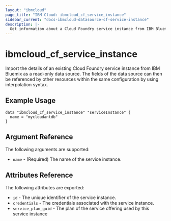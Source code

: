 ```yaml
---
layout: "ibmcloud"
page_title: "IBM Cloud: ibmcloud_cf_service_instance"
sidebar_current: "docs-ibmcloud-datasource-cf-service-instance"
description: |-
  Get information about a Cloud Foundry service instance from IBM Bluemix.
---
```


# ibmcloud\_cf_service_instance

Import the details of an existing Cloud Foundry service instance from IBM Bluemix as a read-only data source. The fields of the data source can then be referenced by other resources within the same configuration by using interpolation syntax. 

## Example Usage

```hcl
data "ibmcloud_cf_service_instance" "serviceInstance" {
  name = "mycloudantdb"
}
```

## Argument Reference

The following arguments are supported:

* `name` - (Required) The name of the service instance.

## Attributes Reference

The following attributes are exported:

* `id` - The unique identifier of the service instance. 
* `credentials` - The credentials associated with the service instance.
* `service_plan_guid` - The plan of the service offering used by this service instance  
